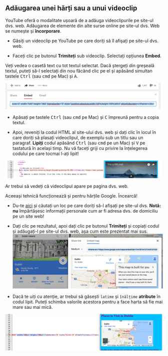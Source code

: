 ## Adăugarea unei hărți sau a unui videoclip

YouTube oferă o modalitate ușoară de a adăuga videoclipurile pe site-ul dvs. web. Adăugarea de elemente din alte surse online pe site-ul dvs. Web se numește și **încorporare**.

- Găsiți un videoclip pe YouTube pe care doriți să îl afișați pe site-ul dvs. web.

- Faceți clic pe butonul **Trimiteți** sub videoclip. Selectați opțiunea **Embed**.

Veți vedea o casetă text cu tot textul selectat. Dacă ștergeți din greșeală textul, puteți să-l selectați din nou făcând clic pe el și apăsând simultan tastele <kbd>Ctrl</kbd> (sau <kbd>cmd</kbd> pe Mac) și <kbd>A</kbd>.

![Opțiunea de încorporare YouTube cu codul selectat](images/EmbedYouTube.png)

- Apăsați pe tastele <kbd>Ctrl</kbd> (sau <kbd>cmd</kbd> pe Mac) și <kbd>C</kbd> împreună pentru a copia textul.

- Apoi, reveniți la codul HTML al site-ului dvs. web și dați clic în locul în care doriți să plasați videoclipul, de exemplu sub un titlu sau un paragraf. **Lipiți** codul apăsând <kbd>Ctrl</kbd> (sau <kbd>cmd</kbd> pe un Mac) și <kbd>V</kbd> pe tastatură în același timp. Nu vă faceți griji cu privire la înțelegerea codului pe care tocmai l-ați lipit!

![Exemplu de cod de încorporare inserat într-o pagină HTML](images/EmbedYouTube2.png)

Ar trebui să vedeți că videoclipul apare pe pagina dvs. web.

Aceeași tehnică funcționează și pentru hărțile Google. Încearcă!

- Du-te [aici](http://dojo.soy/google-maps) și căutați un loc pe care doriți să-l afișați pe site-ul dvs. **Notă:** **nu** împărtășesc informații personale cum ar fi adresa dvs. de domiciliu pe un site web!

- Dați clic pe rezultatul, apoi dați clic pe butonul **Trimiteți** și copiați codul și adăugați-l pe site-ul dvs. web, așa cum este prezentat mai sus. ![Opțiunea de încorporare selectată în Hărți Google](images/EmbedGoogleMap.png)

- Dacă te uiți cu atenție, ar trebui să găsești `latime` și `înălțime` **atribute** în codul lipit. Puteți schimba valorile acestora pentru a face harta să fie mai mare sau mai mică.

![Exemplu de hartă Google încorporată cu atribute de lățime și înălțime selectate](images/EmbeddedGoogleMapCode.png)
